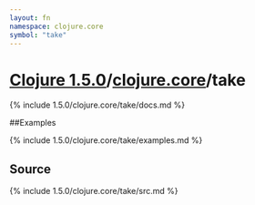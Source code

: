 ```yaml
---
layout: fn
namespace: clojure.core
symbol: "take"
---
```


# [Clojure 1.5.0](../../)/[clojure.core](../)/take

{% include 1.5.0/clojure.core/take/docs.md %}

##Examples

{% include 1.5.0/clojure.core/take/examples.md %}
## Source
{% include 1.5.0/clojure.core/take/src.md %}

